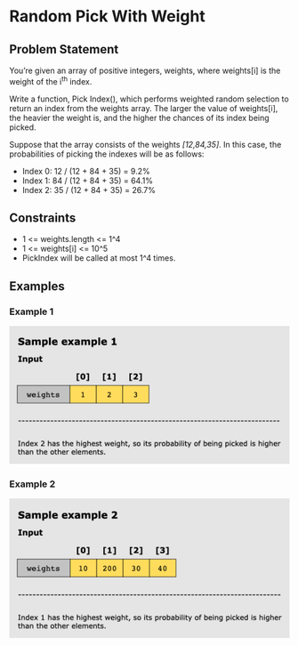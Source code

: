 # Random Pick With Weight

## Problem Statement

You’re given an array of positive integers, weights, where weights[i] is the weight of the
i<sup>th</sup> index.

Write a function, Pick Index(), which performs weighted random selection to return an index from the weights array. The
larger the value of weights[i], the heavier the weight is, and the higher the chances of its index being picked.

Suppose that the array consists of the weights _[12,84,35]_. In this case, the probabilities of picking the indexes will
be as follows:

- Index 0: 12 / (12 + 84 + 35) = 9.2%
- Index 1: 84 / (12 + 84 + 35) = 64.1%
- Index 2: 35 / (12 + 84 + 35) = 26.7%

## Constraints

- 1 <= weights.length <= 1^4
- 1 <= weights[i] <= 10^5
- PickIndex will be called at most 1^4 times.

## Examples

### Example 1

![img.png](img.png)

### Example 2

![img_1.png](img_1.png)
